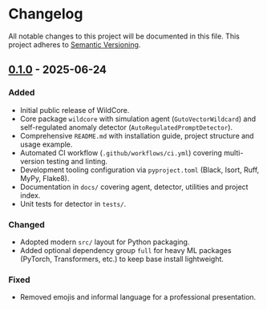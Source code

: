 # Changelog

All notable changes to this project will be documented in this file. This project adheres to [Semantic Versioning](https://semver.org/).

## [0.1.0] - 2025-06-24
### Added
- Initial public release of WildCore.
- Core package `wildcore` with simulation agent (`GutoVectorWildcard`) and self-regulated anomaly detector (`AutoRegulatedPromptDetector`).
- Comprehensive `README.md` with installation guide, project structure and usage example.
- Automated CI workflow (`.github/workflows/ci.yml`) covering multi-version testing and linting.
- Development tooling configuration via `pyproject.toml` (Black, Isort, Ruff, MyPy, Flake8).
- Documentation in `docs/` covering agent, detector, utilities and project index.
- Unit tests for detector in `tests/`.

### Changed
- Adopted modern `src/` layout for Python packaging.
- Added optional dependency group `full` for heavy ML packages (PyTorch, Transformers, etc.) to keep base install lightweight.

### Fixed
- Removed emojis and informal language for a professional presentation.

[0.1.0]: https://github.com/ochoaughini/WildCore/releases/tag/v0.1.0
